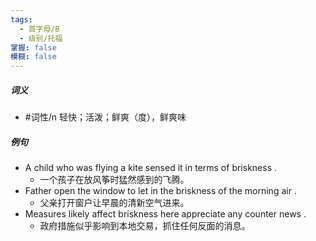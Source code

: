 ```yaml
---
tags:
  - 首字母/B
  - 级别/托福
掌握: false
模糊: false
---
```

##### 词义
- #词性/n  轻快；活泼；鲜爽（度），鲜爽味
##### 例句
- A child who was flying a kite sensed it in terms of briskness .
	- 一个孩子在放风筝时猛然感到的飞腾。
- Father open the window to let in the briskness of the morning air .
	- 父亲打开窗户让早晨的清新空气进来。
- Measures likely affect briskness here appreciate any counter news .
	- 政府措施似乎影响到本地交易，抓住任何反面的消息。
